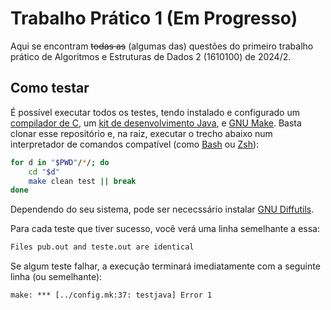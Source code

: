# Trabalho Prático 1 (Em Progresso)

Aqui se encontram ~~todas as~~ (algumas das) questões do primeiro trabalho
prático de Algoritmos e Estruturas de Dados 2 (1610100) de 2024/2.

## Como testar

É possível executar todos os testes, tendo instalado e configurado um
[compilador de C](https://clang.llvm.org/), um
[kit de desenvolvimento Java](https://openjdk.org/), e
[GNU Make](https://www.gnu.org/software/make/). Basta clonar esse repositório e,
na raiz, executar o trecho abaixo num interpretador de comandos compatível (como
[Bash](https://www.gnu.org/software/bash/) ou [Zsh](https://www.zsh.org/)):

```bash
for d in "$PWD"/*/; do
    cd "$d"
    make clean test || break
done
```

Dependendo do seu sistema, pode ser nececssário instalar
[GNU Diffutils](https://www.gnu.org/software/diffutils).

Para cada teste que tiver sucesso, você verá uma linha semelhante a essa:
```txt
Files pub.out and teste.out are identical
```

Se algum teste falhar, a execução terminará imediatamente com a seguinte linha
(ou semelhante):
```txt
make: *** [../config.mk:37: testjava] Error 1
```
